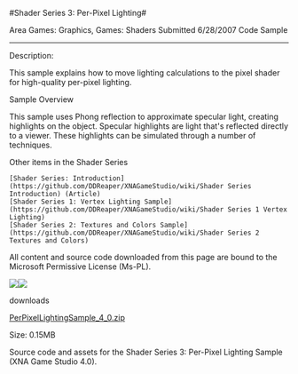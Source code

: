 #Shader Series 3: Per-Pixel Lighting#

Area
Games: Graphics, Games: Shaders
Submitted
6/28/2007
Code Sample

---

Description:

This sample explains how to move lighting calculations to the pixel shader for high-quality per-pixel lighting.

Sample Overview

This sample uses Phong reflection to approximate specular light, creating highlights on the object. Specular highlights are light that's reflected directly to a viewer. These highlights can be simulated through a number of techniques.

Other items in the Shader Series

    [Shader Series: Introduction](https://github.com/DDReaper/XNAGameStudio/wiki/Shader Series Introduction) (Article)
    [Shader Series 1: Vertex Lighting Sample](https://github.com/DDReaper/XNAGameStudio/wiki/Shader Series 1 Vertex Lighting)
    [Shader Series 2: Textures and Colors Sample](https://github.com/DDReaper/XNAGameStudio/wiki/Shader Series 2 Textures and Colors)



All content and source code downloaded from this page are bound to the Microsoft Permissive License (Ms-PL).

![](https://github.com/DDReaper/XNAGameStudio/blob/master/Images/XNA_Shader3_PerPixelLighting_01_small.jpg)![](https://github.com/DDReaper/XNAGameStudio/blob/master/Images/XNA_Shader3_PerPixelLighting_02_small.jpg)
	
downloads

[PerPixelLightingSample_4_0.zip](https://github.com/DDReaper/XNAGameStudio/blob/master/Samples/PerPixelLightingSample_4_0.zip?raw=true)

Size: 0.15MB

Source code and assets for the Shader Series 3: Per-Pixel Lighting Sample (XNA Game Studio 4.0). 